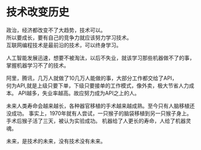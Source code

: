 # 技术改变历史

政治，经济都改变不了大趋势，技术可以。  
所以要成长，要有自己的竞争力就应该努力学习技术。  
互联网编程技术是最前沿的技术，可以终身学习。  

人工智能发展迅速，想要不被淘汰，以后不失业，就该学习那些机器做不了的事，掌握机器学习不了的技术。

阿里，腾讯，几万人就做了10几万人能做的事，大部分工作都交给了API，  
何为API,就是上级只要下单，下级只要接单的工作模式，像外卖，极大节省人力成本。
API越多，失业率越高。故应努力成为API之上的人。

未来人类寿命会越来越长，各种器官移植的手术越来越成熟。至今只有人脑移植还没成功。
事实上，1970年就有人尝试，一只猴子的脑袋移植到另一只猴子身上。手术后猴子活了三天，被认为实验成功。
机器给了人更长的寿命，人给了机器灵魂。

未来，是技术的未来，没有技术没有未来。
